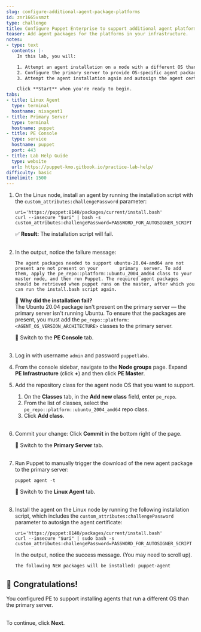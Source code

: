 ```yaml
---
slug: configure-additional-agent-package-platforms
id: znr1665vsmzt
type: challenge
title: Configure Puppet Enterprise to support additional agent platforms
teaser: Add agent packages for the platforms in your infrastructure.
notes:
- type: text
  contents: |-
    In this lab, you will:

    1. Attempt an agent installation on a node with a different OS than the primary server.
    2. Configure the primary server to provide OS-specific agent packages so that you can install agents across a variety of nodes.
    3. Attempt the agent installation again and autosign the agent certificate by providing a challenge password.

    Click **Start** when you're ready to begin.
tabs:
- title: Linux Agent
  type: terminal
  hostname: nixagent1
- title: Primary Server
  type: terminal
  hostname: puppet
- title: PE Console
  type: service
  hostname: puppet
  port: 443
- title: Lab Help Guide
  type: website
  url: https://puppet-kmo.gitbook.io/practice-lab-help/
difficulty: basic
timelimit: 1500
---
```

1. On the Linux node, install an agent by running the installation script with the `custom_attributes:challengePassword` parameter:
    ```
    uri='https://puppet:8140/packages/current/install.bash'
    curl --insecure "$uri" | bash -s custom_attributes:challengePassword=PASSWORD_FOR_AUTOSIGNER_SCRIPT
    ```
    ✅ **Result:** The installation script will fail.<br><br>

2. In the output, notice the failure message:
    ```
    The agent packages needed to support ubuntu-20.04-amd64 are not present are not present on your        primary  server. To add them, apply the pe_repo::platform::ubuntu_2004_amd64 class to your master node, and then run Puppet. The required agent packages should be retrieved when puppet runs on the master, after which you can run the install.bash script again.
    ```

    💭  **Why did the installation fail?**<br>
    The Ubuntu 20.04 package isn't present on the primary server — the primary server isn't running Ubuntu. To ensure that the packages are present, you must add the `pe_repo::platform:<AGENT_OS_VERSION_ARCHITECTURE>` classes to the primary server.

    🔀  Switch to the **PE Console** tab.<br><br>
1. Log in with username `admin` and password `puppetlabs`.

4. From the console sidebar, navigate to the **Node groups** page. Expand **PE Infrastructure** (click **+**) and then click **PE Master**.

5. Add the repository class for the agent node OS that you want to support.
    1. On the **Classes** tab, in the **Add new class** field, enter `pe_repo`.
    2. From the list of classes, select the `pe_repo::platform::ubuntu_2004_amd64` repo class.
    3. Click **Add class**.<br><br>

6. Commit your change: Click **Commit** in the bottom right of the page.

    🔀 Switch to the **Primary Server** tab.<br><br>

8. Run Puppet to manually trigger the download of the new agent package to the primary server:
    ```
    puppet agent -t
    ```

    🔀 Switch to the **Linux Agent** tab.<br><br>

10. Install the agent on the Linux node by running the following installation script, which includes the `custom_attributes:challengePassword` parameter to autosign the agent certificate:
    ```
    uri='https://puppet:8140/packages/current/install.bash'
    curl --insecure "$uri" | sudo bash -s custom_attributes:challengePassword=PASSWORD_FOR_AUTOSIGNER_SCRIPT
    ```
    In the output, notice the success message. (You may need to scroll up).
    ```
    The following NEW packages will be installed: puppet-agent
    ```

## 🎈 **Congratulations!**
You configured PE to support installing agents that run a different OS than the primary server.

<br>To continue, click **Next**.